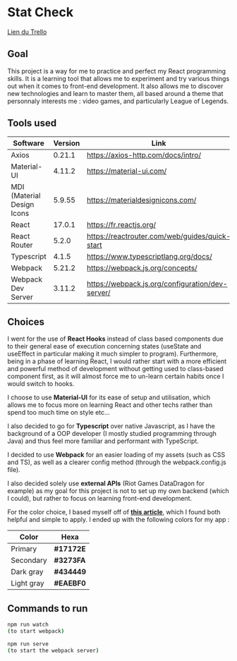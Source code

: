 # Stat Check

[Lien du Trello](https://trello.com/b/uc8WwvZB/stat-check)

## Goal
This project is a way for me to practice and perfect my React programming skills. It is a learning tool that allows me to experiment and try various things out when it comes to front-end development. It also allows me to discover new technologies and learn to master them, all based around a theme that personnaly interests me : video games, and particularly League of Legends.

## Tools used

|  Software |  Version |  Link |
|---|---|---|
| Axios | 0.21.1  |  https://axios-http.com/docs/intro/ |
| Material-UI | 4.11.2  |  https://material-ui.com/ |
| MDI (Material Design Icons |5.9.55|https://materialdesignicons.com/|
| React |17.0.1|https://fr.reactjs.org/|
| React Router |5.2.0|https://reactrouter.com/web/guides/quick-start|
| Typescript |4.1.5|https://www.typescriptlang.org/docs/|
| Webpack |5.21.2| https://webpack.js.org/concepts/ |
| Webpack Dev Server|3.11.2|https://webpack.js.org/configuration/dev-server/|

## Choices

I went for the use of **React Hooks** instead of class based components due to their general ease of execution concerning states (useState and useEffect in particular making it much simpler to program). Furthermore, being in a phase of learning React, I would rather start with a more efficient and powerful method of development without getting used to class-based component first, as it will almost force me to un-learn certain habits once I would switch to hooks.

I choose to use **Material-UI** for its ease of setup and utilisation, which allows me to focus more on learning React and other techs rather than spend too much time on style etc...

I also decided to go for **Typescript** over native Javascript, as I have the background of a OOP developer (I mostly studied programming through Java) and thus feel more familiar and performant with TypeScript.

I decided to use **Webpack** for an easier loading of my assets (such as CSS and TS), as well as a clearer config method (through the webpack.config.js file).

I also decided solely use **external APIs** (Riot Games DataDragon for example) as my goal for this project is not to set up my own backend (which I could), but rather to focus on learning front-end development.

For the color choice, I based myself off of [**this article**](https://www.smashingmagazine.com/2016/04/web-developer-guide-color/), which I found both helpful and simple to apply. I ended up with the following colors for my app :

| Color      | Hexa        |
| ---        | ---         |
| Primary    | **#17172E** |
| Secondary  | **#3273FA** |
| Dark gray  | **#434449** |
| Light gray | **#EAEBF0** |


## Commands to run

```bash
npm run watch
(to start webpack)

npm run serve 
(to start the webpack server)
``` 





